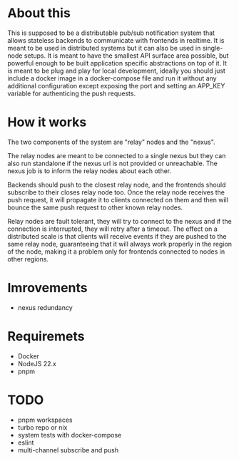 # About this

This is supposed to be a distributable pub/sub notification system that allows stateless backends to communicate with frontends in realtime.
It is meant to be used in distributed systems but it can also be used in single-node setups.
It is meant to have the smallest API surface area possible, but powerful enough to be built application specific abstractions on top of it.
It is meant to be plug and play for local development, ideally you should just include a docker image in a docker-compose file and run it without any additional configuration except exposing the port and setting an APP_KEY variable for authenticing the push requests.

# How it works

The two components of the system are "relay" nodes and the "nexus".

The relay nodes are meant to be connected to a single nexus but they can also run standalone if the nexus url is not provided or unreachable.
The nexus job is to inform the relay nodes about each other.

Backends should push to the closest relay node, and the frontends should subscribe to their closes relay node too.
Once the relay node receives the push request, it will propagate it to clients connected on them and then will bounce the same push request to other known relay nodes.

Relay nodes are fault tolerant, they will try to connect to the nexus and if the connection is interrupted, they will retry after a timeout.
The effect on a distributed scale is that clients will receive events if they are pushed to the same relay node, guaranteeing that it will always work properly in the region of the node, making it a problem only for frontends connected to nodes in other regions.

# Imrovements

- nexus redundancy

# Requiremets

- Docker
- NodeJS 22.x
- pnpm

# TODO

- pnpm workspaces
- turbo repo or nix
- system tests with docker-compose
- eslint
- multi-channel subscribe and push
